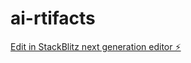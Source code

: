 # ai-rtifacts

[Edit in StackBlitz next generation editor ⚡️](https://stackblitz.com/~/github.com/Wardomi7777/ai-rtifacts)